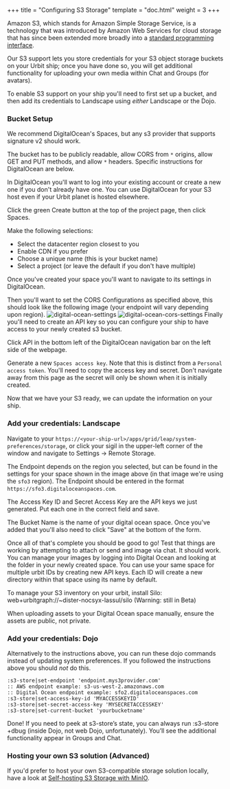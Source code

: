 +++
title = "Configuring S3 Storage"
template = "doc.html"
weight = 3
+++

Amazon S3, which stands for Amazon Simple Storage Service, is a technology that was introduced by Amazon Web Services for cloud storage that has since been extended more broadly into a [standard programming interface](https://en.wikipedia.org/wiki/Amazon_S3#S3_API_and_competing_services).

Our S3 support lets you store credentials for your S3 object storage buckets on your Urbit ship; once you have done so, you will get additional functionality for uploading your own media within Chat and Groups (for avatars).

To enable S3 support on your ship you'll need to first set up a bucket, and then add its credentials to Landscape using _either_ Landscape or the Dojo.

### Bucket Setup

We recommend DigitalOcean's Spaces, but any s3 provider that supports signature v2 should work. 

The bucket has to be publicly readable, allow CORS from `*` origins, allow GET and PUT methods, and allow `*` headers. Specific instructions for DigitalOcean are below.

In DigitalOcean you'll want to log into your existing account or create a new one if you don't already have one. You can use DigitalOcean for your S3 host even if your Urbit planet is hosted elsewhere.

Click the green Create button at the top of the project page, then click Spaces.

Make the following selections:
- Select the datacenter region closest to you
- Enable CDN if you prefer
- Choose a unique name (this is your bucket name)
- Select a project (or leave the default if you don't have multiple)

Once you've created your space you'll want to navigate to its settings in DigitalOcean.

Then you'll want to set the CORS Configurations as specified above, this should look like the following image (your endpoint will vary depending upon region).
![digital-ocean-settings](https://media.urbit.org/site/using/os/digital-ocean-settings.png)
![digital-ocean-cors-settings](https://media.urbit.org/site/using/os/digital-ocean-cors-settings.png)
Finally you'll need to create an API key so you can configure your ship to have access to your newly created s3 bucket.

Click API in the bottom left of the DigitalOcean navigation bar on the left side of the webpage.

Generate a new `Spaces access key`. Note that this is distinct from a `Personal access token`. You'll need to copy the access key and secret. Don't navigate away from this page as the secret will only be shown when it is initially created.

Now that we have your S3 ready, we can update the information on your ship.

### Add your credentials: Landscape

Navigate to your `https://<your-ship-url>/apps/grid/leap/system-preferences/storage`, or click your sigil in the upper-left corner of the window and navigate to Settings -> Remote Storage.

The Endpoint depends on the region you selected, but can be found in the settings for your space shown in the image above (in that image we're using the `sfo3` region). The Endpoint should be entered in the format `https://sfo3.digitaloceanspaces.com`.

The Access Key ID and Secret Access Key are the API keys we just generated. Put each one in the correct field and save.

The Bucket Name is the name of your digital ocean space. Once you've added that you'll also need to click "Save" at the bottom of the form.

Once all of that's complete you should be good to go! Test that things are working by attempting to attach or send and image via chat. It should work. You can manage your images by logging into Digital Ocean and looking at the folder in your newly created space. You can use your same space for multiple urbit IDs by creating new API keys. Each ID will create a new directory within that space using its name by default.

To manage your S3 inventory on your urbit, install Silo: web+urbitgraph://~dister-nocsyx-lassul/silo (Warning: still in Beta)

When uploading assets to your Digital Ocean space manually, ensure the assets are public, not private.

### Add your credentials: Dojo

Alternatively to the instructions above, you can run these dojo commands instead of updating system preferences. If you followed the instructions above you should *not* do this.

```
:s3-store|set-endpoint 'endpoint.mys3provider.com'
:: AWS endpoint example: s3-us-west-2.amazonaws.com
:: Digital Ocean endpoint example: sfo2.digitaloceanspaces.com
:s3-store|set-access-key-id 'MYACCESSKEYID'
:s3-store|set-secret-access-key 'MYSECRETACCESSKEY'
:s3-store|set-current-bucket 'yourbucketname'
```

Done! If you need to peek at s3-store’s state, you can always run :s3-store +dbug (inside Dojo, not web Dojo, unfortunately). You’ll see the additional functionality appear in Groups and Chat.

### Hosting your own S3 solution (Advanced)

If you'd prefer to host your own S3-compatible storage solution locally, have a look at [Self-hosting S3 Storage with MinIO](/manual/running/minio).
